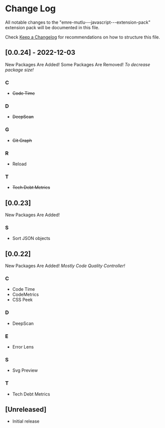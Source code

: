 # Change Log

All notable changes to the "emre-mutlu---javascript---extension-pack" extension pack will be documented in this file.

Check [Keep a Changelog](http://keepachangelog.com/) for recommendations on how to structure this file.

## [0.0.24] - 2022-12-03

New Packages Are Added!
Some Packages Are Removed!
_To decrease package size!_

### C

- ~~Code Time~~

### D

- ~~DeepScan~~

### G

- ~~Git Graph~~

### R

- Reload

### T

- ~~Tech Debt Metrics~~

## [0.0.23]

New Packages Are Added!

### S

- Sort JSON objects

## [0.0.22]

New Packages Are Added!
_Mostly Code Quality Controller!_

### C

- Code Time
- CodeMetrics
- CSS Peek

### D

- DeepScan

### E

- Error Lens

### S

- Svg Preview

### T

- Tech Debt Metrics

## [Unreleased]

- Initial release
